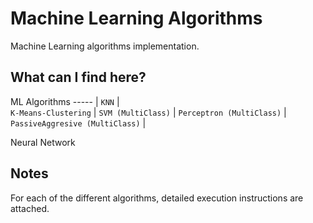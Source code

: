 # Machine Learning Algorithms
Machine Learning algorithms implementation.

## What can I find here?
ML Algorithms
----- |
`KNN` |  
`K-Means-Clustering` | 
`SVM (MultiClass)` |
`Perceptron (MultiClass)` | 
`PassiveAggresive (MultiClass)` | 

Neural Network

## Notes
For each of the different algorithms, detailed execution instructions are attached.
